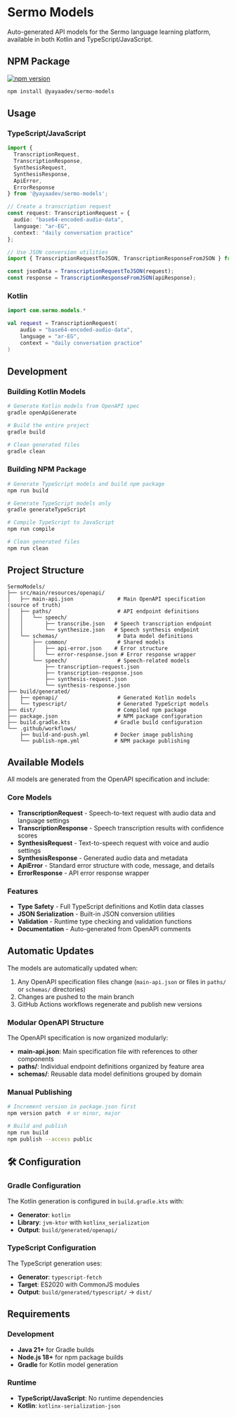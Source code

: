 # Sermo Models

Auto-generated API models for the Sermo language learning platform, available in both Kotlin and TypeScript/JavaScript.

##  NPM Package

[![npm version](https://badge.fury.io/js/@yayaadev%2Fsermo-models.svg)](https://www.npmjs.com/package/@yayaadev/sermo-models)

```bash
npm install @yayaadev/sermo-models
```

##  Usage

### TypeScript/JavaScript

```typescript
import { 
  TranscriptionRequest, 
  TranscriptionResponse, 
  SynthesisRequest, 
  SynthesisResponse,
  ApiError,
  ErrorResponse 
} from '@yayaadev/sermo-models';

// Create a transcription request
const request: TranscriptionRequest = {
  audio: "base64-encoded-audio-data",
  language: "ar-EG",
  context: "daily conversation practice"
};

// Use JSON conversion utilities
import { TranscriptionRequestToJSON, TranscriptionResponseFromJSON } from '@yayaadev/sermo-models';

const jsonData = TranscriptionRequestToJSON(request);
const response = TranscriptionResponseFromJSON(apiResponse);
```

### Kotlin

```kotlin
import com.sermo.models.*

val request = TranscriptionRequest(
    audio = "base64-encoded-audio-data",
    language = "ar-EG",
    context = "daily conversation practice"
)
```

##  Development

### Building Kotlin Models

```bash
# Generate Kotlin models from OpenAPI spec
gradle openApiGenerate

# Build the entire project
gradle build

# Clean generated files
gradle clean
```

### Building NPM Package

```bash
# Generate TypeScript models and build npm package
npm run build

# Generate TypeScript models only
gradle generateTypeScript

# Compile TypeScript to JavaScript
npm run compile

# Clean generated files
npm run clean
```

##  Project Structure

```
SermoModels/
├── src/main/resources/openapi/
│   ├── main-api.json              # Main OpenAPI specification (source of truth)
│   ├── paths/                     # API endpoint definitions
│   │   └── speech/
│   │       ├── transcribe.json   # Speech transcription endpoint
│   │       └── synthesize.json   # Speech synthesis endpoint
│   └── schemas/                   # Data model definitions
│       ├── common/                # Shared models
│       │   ├── api-error.json    # Error structure
│       │   └── error-response.json # Error response wrapper
│       └── speech/                # Speech-related models
│           ├── transcription-request.json
│           ├── transcription-response.json
│           ├── synthesis-request.json
│           └── synthesis-response.json
├── build/generated/
│   ├── openapi/                   # Generated Kotlin models
│   └── typescript/                # Generated TypeScript models
├── dist/                          # Compiled npm package
├── package.json                   # NPM package configuration
├── build.gradle.kts              # Gradle build configuration
└── .github/workflows/
    ├── build-and-push.yml        # Docker image publishing
    └── publish-npm.yml           # NPM package publishing
```

##  Available Models

All models are generated from the OpenAPI specification and include:

### Core Models
- **TranscriptionRequest** - Speech-to-text request with audio data and language settings
- **TranscriptionResponse** - Speech transcription results with confidence scores
- **SynthesisRequest** - Text-to-speech request with voice and audio settings  
- **SynthesisResponse** - Generated audio data and metadata
- **ApiError** - Standard error structure with code, message, and details
- **ErrorResponse** - API error response wrapper

### Features
- **Type Safety** - Full TypeScript definitions and Kotlin data classes
- **JSON Serialization** - Built-in JSON conversion utilities
- **Validation** - Runtime type checking and validation functions
- **Documentation** - Auto-generated from OpenAPI comments

##  Automatic Updates

The models are automatically updated when:
1. Any OpenAPI specification files change (`main-api.json` or files in `paths/` or `schemas/` directories)
2. Changes are pushed to the main branch
3. GitHub Actions workflows regenerate and publish new versions

### Modular OpenAPI Structure

The OpenAPI specification is now organized modularly:
- **main-api.json**: Main specification file with references to other components
- **paths/**: Individual endpoint definitions organized by feature area
- **schemas/**: Reusable data model definitions grouped by domain

### Manual Publishing

```bash
# Increment version in package.json first
npm version patch  # or minor, major

# Build and publish
npm run build
npm publish --access public
```

## 🛠 Configuration

### Gradle Configuration
The Kotlin generation is configured in `build.gradle.kts` with:
- **Generator**: `kotlin`
- **Library**: `jvm-ktor` with `kotlinx_serialization`
- **Output**: `build/generated/openapi/`

### TypeScript Configuration  
The TypeScript generation uses:
- **Generator**: `typescript-fetch`
- **Target**: ES2020 with CommonJS modules
- **Output**: `build/generated/typescript/` → `dist/`

##  Requirements

### Development
- **Java 21+** for Gradle builds
- **Node.js 18+** for npm package builds
- **Gradle** for Kotlin model generation

### Runtime
- **TypeScript/JavaScript**: No runtime dependencies
- **Kotlin**: `kotlinx-serialization-json`
